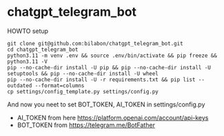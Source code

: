 # chatgpt_telegram_bot
HOWTO setup
```
git clone git@github.com:bilabon/chatgpt_telegram_bot.git
cd chatgpt_telegram_bot
python3.11 -m venv .env && source .env/bin/activate && pip freeze && python3.11 -V
pip --no-cache-dir install -U pip && pip --no-cache-dir install -U setuptools && pip --no-cache-dir install -U wheel
pip --no-cache-dir install -U -r requirements.txt && pip list --outdated --format=columns
cp settings/config_template.py settings/config.py
```    

And now you neet to set BOT_TOKEN, AI_TOKEN in settings/config.py
- AI_TOKEN from here https://platform.openai.com/account/api-keys
- BOT_TOKEN from https://telegram.me/BotFather

